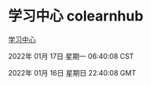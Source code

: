 # 学习中心 colearnhub
[学习中心](http://59.174.27.143:56308/colearnhub/)

2022年 01月 17日 星期一 06:40:08 CST

2022年 01月 16日 星期日 22:40:08 GMT
